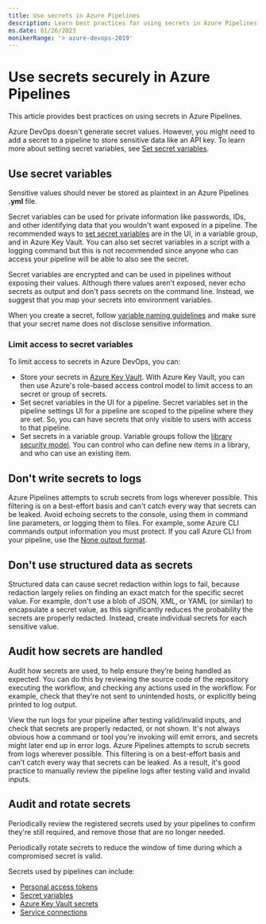 ```yaml
---
title: Use secrets in Azure Pipelines
description: Learn best practices for using secrets in Azure Pipelines.
ms.date: 01/26/2023
monikerRange: '> azure-devops-2019'
---
```


# Use secrets securely in Azure Pipelines

This article provides best practices on using secrets in Azure Pipelines. 

Azure DevOps doesn't generate secret values. However, you might need to add a secret to a pipeline to store sensitive data like an API key. To learn more about setting secret variables, see [Set secret variables](../process/set-secret-variables.md). 

## Use secret variables

Sensitive values should never be stored as plaintext in an Azure Pipelines **.yml** file. 

Secret variables can be used for private information like passwords, IDs, and other identifying data that you wouldn't want exposed in a pipeline. The recommended ways to [set secret variables](../process/set-secret-variables.md) are in the UI, in a variable group, and in Azure Key Vault. You can also set secret variables in a script with a logging command but this is not recommended since anyone who can access your pipeline will be able to also see the secret. 

Secret variables are encrypted and can be used in pipelines without exposing their values. Although there values aren't exposed, never echo secrets as output and don't pass secrets on the command line. Instead, we suggest that you map your secrets into environment variables.

When you create a secret, follow [variable naming guidelines](../process/variables.md#variable-naming-restrictions) and make sure that your secret name does not disclose sensitive information. 

### Limit access to secret variables

To limit access to secrets in Azure DevOps, you can:
 
 - Store your secrets in [Azure Key Vault](/azure/key-vault/). With Azure Key Vault, you can then use Azure's role-based access control model to limit access to an secret or group of secrets. 
 - Set secret variables in the UI for a pipeline. Secret variables set in the pipeline settings UI for a pipeline are scoped to the pipeline where they are set. So, you can have secrets that only visible to users with access to that pipeline. 
 - Set secrets in a variable group. Variable groups follow the [library security model](../library/index.md#library-security). You can control who can define new items in a library, and who can use an existing item.

## Don't write secrets to logs

Azure Pipelines attempts to scrub secrets from logs wherever possible. This filtering is on a best-effort basis and can't catch every way that secrets can be leaked. Avoid echoing secrets to the console, using them in command line parameters, or logging them to files. For example, some Azure CLI commands output information you must protect. If you call Azure CLI from your pipeline, use the [None output format](https://aka.ms/clisecrets).

## Don't use structured data as secrets

Structured data can cause secret redaction within logs to fail, because redaction largely relies on finding an exact match for the specific secret value. For example, don't use a blob of JSON, XML, or YAML (or similar) to encapsulate a secret value, as this significantly reduces the probability the secrets are properly redacted. Instead, create individual secrets for each sensitive value.

## Audit how secrets are handled

Audit how secrets are used, to help ensure they’re being handled as expected. You can do this by reviewing the source code of the repository executing the workflow, and checking any actions used in the workflow. For example, check that they’re not sent to unintended hosts, or explicitly being printed to log output.

View the run logs for your pipeline after testing valid/invalid inputs, and check that secrets are properly redacted, or not shown. It's not always obvious how a command or tool you're invoking will emit errors, and secrets might later end up in error logs. Azure Pipelines attempts to scrub secrets from logs wherever possible. This filtering is on a best-effort basis and can't catch every way that secrets can be leaked. As a result, it's good practice to manually review the pipeline logs after testing valid and invalid inputs.


## Audit and rotate secrets

Periodically review the registered secrets used by your pipelines to confirm they're still required, and remove those that are no longer needed.

Periodically rotate secrets to reduce the window of time during which a compromised secret is valid.

Secrets used by pipelines can include:

* [Personal access tokens](../../organizations/accounts/use-personal-access-tokens-to-authenticate.md)
* [Secret variables](../process/set-secret-variables.md)
* [Azure Key Vault secrets](/azure/key-vault/)
* [Service connections](../library/service-endpoints.md)

